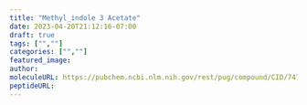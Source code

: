 ```yaml
---
title: "Methyl_indole 3 Acetate"
date: 2023-04-20T21:12:16-07:00
draft: true
tags: ["",""]
categories: ["",""]
featured_image: 
author: 
moleculeURL: https://pubchem.ncbi.nlm.nih.gov/rest/pug/compound/CID/74706/record/SDF/?record_type=3d&response_type=display
peptideURL:
---
```

